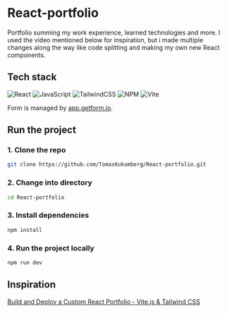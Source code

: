 # React-portfolio
Portfolio summing my work experience, learned technologies and more. I used the video mentioned below for inspiration, but i made multiple changes along the way like code splitting and making my own new React components.

## Tech stack
![React](https://img.shields.io/badge/react-%2320232a.svg?style=for-the-badge&logo=react&logoColor=%2361DAFB)
![JavaScript](https://img.shields.io/badge/javascript-%23323330.svg?style=for-the-badge&logo=javascript&logoColor=%23F7DF1E)
![TailwindCSS](https://img.shields.io/badge/tailwindcss-%2338B2AC.svg?style=for-the-badge&logo=tailwind-css&logoColor=white)
![NPM](https://img.shields.io/badge/NPM-%23CB3837.svg?style=for-the-badge&logo=npm&logoColor=white)
![Vite](https://img.shields.io/badge/vite-%23646CFF.svg?style=for-the-badge&logo=vite&logoColor=white)

Form is managed by [app.getform.io](https://app.getform.io).

## Run the project

### 1. Clone the repo
```bash
git clone https://github.com/TomasKukumberg/React-portfolio.git
```
### 2. Change into directory
```bash
cd React-portfolio
```
### 3. Install dependencies
```bash
npm install
```
### 4. Run the project locally
```bash
npm run dev
```
## Inspiration
[Build and Deploy a Custom React Portfolio - Vite.js & Tailwind CSS](https://youtu.be/22CxRxryQFE)
